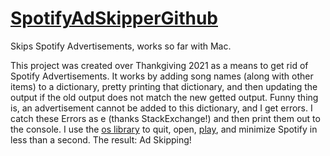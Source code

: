 # [SpotifyAdSkipperGithub](https://github.com/nikhi1g/SpotifyAdSkipper)
Skips Spotify Advertisements, works so far with Mac.

This project was created over Thankgiving 2021 as a means to get rid of Spotify Advertisements. It works by adding song names (along with other items) to a dictionary, pretty printing that dictionary, and then updating the output if the old output does not match the new getted output. Funny thing is, an advertisement cannot be added to this dictionary, and I get errors. I catch these Errors as e (thanks StackExchange!) and then print them out to the console. I use the [os library](https://docs.python.org/3/library/os.html) to quit, open, [play](https://pypi.org/project/osascript/), and minimize Spotify in less than a second. The result: Ad Skipping! 
